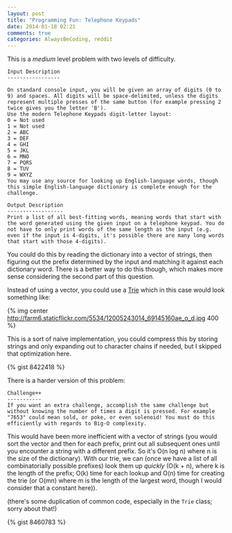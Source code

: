 ```yaml
---
layout: post
title: "Programming Fun: Telephone Keypads"
date: 2014-01-18 02:21
comments: true
categories: AlwaysBeCoding, reddit
---
```


This is a _medium_ level problem with two levels of difficulty.

```
Input Description
-----------------

On standard console input, you will be given an array of digits (0 to 9) and spaces. All digits will be space-delimited, unless the digits represent multiple presses of the same button (for example pressing 2 twice gives you the letter 'B').
Use the modern Telephone Keypads digit-letter layout:
0 = Not used
1 = Not used
2 = ABC
3 = DEF
4 = GHI
5 = JKL
6 = MNO
7 = PQRS
8 = TUV
9 = WXYZ
You may use any source for looking up English-language words, though this simple English-language dictionary is complete enough for the challenge.

Output Description
------------------
Print a list of all best-fitting words, meaning words that start with the word generated using the given input on a telephone keypad. You do not have to only print words of the same length as the input (e.g. even if the input is 4-digits, it's possible there are many long words that start with those 4-digits).
```

You could do this by reading the dictionary into a vector of strings, then figuring out the prefix determined by the input and matching it against each dictionary word. There is a better way to do this though, which makes more sense considering the second part of this question.

Instead of using a vector, you could use a [Trie](http://en.wikipedia.org/wiki/Trie) which in this case would look something like:

{% img center http://farm6.staticflickr.com/5534/12005243014_69145160ae_o_d.jpg 400 %}

This is a sort of naive implementation, you could compress this by storing strings and only expanding out to character chains if needed, but I skipped that optimization here.

{% gist 8422418 %}

There is a harder version of this problem:

```
Challenge++
-----------
If you want an extra challenge, accomplish the same challenge but without knowing the number of times a digit is pressed. For example "7653" could mean sold, or poke, or even solenoid! You must do this efficiently with regards to Big-O complexity.
```

This would have been more inefficient with a vector of strings (you would sort the vector and then for each prefix, print out all subsequent ones until you encounter a string with a different prefix. So it's O(n log n) where n is the size of the dictionary). With our trie, we can (once we have a list of all combinatorially possible prefixes) look them up _quickly_ (O(k + n), where k is the length of the prefix; O(k) time for each lookup and O(n) time for creating the trie (or O(mn) where m is the length of the largest word, though I would consider that a constant here)).

(there's some duplication of common code, especially in the `Trie` class; sorry about that!)

{% gist 8460783 %}

